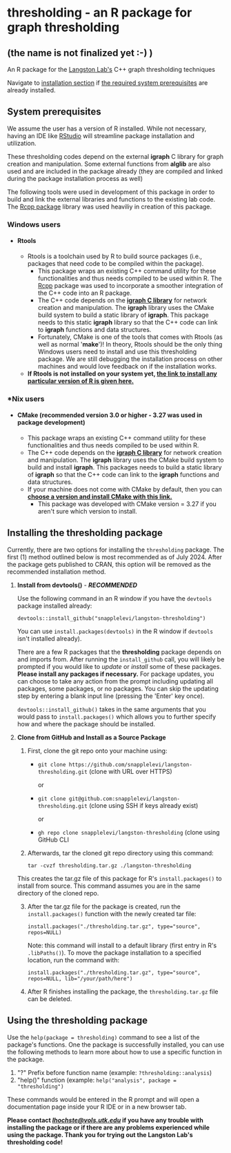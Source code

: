 # thresholding - an R package for graph thresholding
## (the name is not finalized yet :-) )
An R package for the [Langston Lab's](https://web.eecs.utk.edu/~mlangsto/) C++ graph thresholding techniques


Navigate to [installation section](#installing-the-thresholding-package)  if [the required system prerequisites](#system-prerequisites) are already installed.


   
## System prerequisites
We assume the user has a version of R installed. While not necessary, having an IDE like [RStudio](https://posit.co/products/open-source/rstudio/) will streamline package installation and utilization.

These thresholding codes depend on the external **igraph** C library for graph creation and manipulation. 
Some external functions from **alglib** are also used and are included in the package already (they are compiled and linked during the package installation process as well)

The following tools were used in development of this package in order to build and link the external 
libraries and functions to the existing lab code. The [Rcpp package](https://www.rcpp.org/) library was used heaviliy in creation of this package.

### Windows users
- #### Rtools
    - Rtools is a toolchain used by R to build source packages (i.e., packages that need code to be compiled within the package).
       - This package wraps an existing C++ command utility for these functionalities and thus needs compiled to be used within R. The [Rcpp](https://www.rcpp.org/) package was used to incorporate a smoother integration of the C++ code into an R package.
       - The C++ code depends on the **[igraph C library]([https://igraph.org/c/)** for network creation and manipulation. The **igraph** library uses the CMake build system to build a static library of **igraph**. This package needs to this static **igraph** library so that the C++ code can link to  **igraph** functions and data structures.
       - Fortunately, CMake is one of the tools that comes with Rtools (as well as normal '**make**')! In theory, Rtools should be the only thing Windows users need to install and use this thresholding package. We are still debugging the installation process on other machines and would love feedback on if the installation works. 
     - **If Rtools is not installed on your system yet, [the link to install any particular version of R is given here.](https://cran.r-project.org/bin/windows/Rtools/)**


### *Nix users
- #### CMake (recommended version 3.0 or higher - 3.27 was used in package development)
   - This package wraps an existing C++ command utility for these functionalities and thus needs compiled to be used within R. 
   - The C++ code depends on the **[igraph C library]([https://igraph.org/c/)** for network creation and manipulation. The **igraph** library uses the CMake build system to build and install **igraph**. This packages needs to build a static library of **igraph** so that the C++ code can link to the **igraph** functions and data structures.
   - If your machine does not come with CMake by default, then you can **[choose a version and install CMake with this link.](https://cmake.org/cmake/help/latest/release/index.html)**
       - This package was developed with CMake version = 3.27 if you aren't sure which version to install.
     
## Installing the thresholding package
Currently, there are two options for installing the `thresholding` package. The first (1) method outlined below is most recommended as of July 2024. After the package gets published to CRAN, this option will be removed as the recommended installation method.
1. **Install from devtools()** - ***RECOMMENDED***

   Use the following command in an R window if you have the `devtools` package installed already:
   
      `devtools::install_github("snapplelevi/langston-thresholding")`

   You can use `install.packages(devtools)` in the R window if `devtools` isn't installed already).
   
   There are a few R packages that the **thresholding** package depends on and imports from. After running the `install_github` call, you will likely be prompted if you would like to *update* or *install* some of these packages. **Please install any packages if necessary.** For package updates, you can choose to take any action from the prompt including updating all packages, some packages, or no packages. You can skip the updating step by entering a blank input line (pressing the 'Enter' key once).
   
   `devtools::install_github()`  takes in the same arguments that you would pass to `install.packages()` which allows you to further specify how and where the package should be installed. 
3. **Clone from GitHub and Install as a Source Package**

    1. First, clone the git repo onto your machine using:
       - `git clone https://github.com/snapplelevi/langston-thresholding.git`    (clone with URL over HTTPS)
         
           or
       
       - `git clone git@github.com:snapplelevi/langston-thresholding.git`        (clone using SSH if keys already exist)
         
           or
   
       - `gh repo clone snapplelevi/langston-thresholding`                       (clone using GitHub CLI
       
      


    2. Afterwards, tar the cloned git repo directory using this command:

       `tar -cvzf thresholding.tar.gz ./langston-thresholding`
       
      This creates the tar.gz file of this package for R's `install.packages()` to install from source. This command assumes you are in the same directory of the cloned repo.


    3. After the tar.gz file for the package is created, run the `install.packages()` function with the newly created tar file:
   
       `install.packages("./thresholding.tar.gz", type="source", repos=NULL)`
  
       Note: this command will install to a default library (first entry in R's `.libPaths()`). To move the package installation to a specified location, run the command with:
       
       `install.packages("./thresholding.tar.gz", type="source", repos=NULL, lib="/your/path/here")`

   4. After R finishes installing the package, the `thresholding.tar.gz` file can be deleted.

       
## Using the thresholding package
Use the `help(package = thresholding)` command to see a list of the package's functions.
One the package is successfully installed, you can use the following methods to learn more about how to use a specific function in the package. 
1. "?" Prefix before function name (example: `?thresholding::analysis`)
2. "help()" function               (example: `help("analysis", package = "thresholding")`

These commands would be entered in the R prompt and will open a documentation page inside your R IDE or in a new browser tab.


**Please contact *lhochste@vols.utk.edu* if you have any trouble with installing the package or if there are any problems experienced while using the package. Thank you for trying out the Langston Lab's thresholding code!**
 
